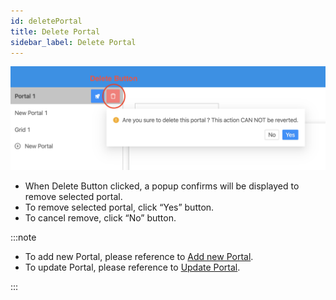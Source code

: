 ```yaml
---
id: deletePortal
title: Delete Portal
sidebar_label: Delete Portal
---
```


![](../../static/img/docs/portalManagement/delete-portal.png)

- When Delete Button clicked, a popup confirms will be displayed to remove selected portal.
- To remove selected portal, click “Yes” button.
- To cancel remove, click “No” button.

:::note

- To add new Portal, please reference to [Add new Portal](addPortal).
- To update Portal, please reference to [Update Portal](updatePortal).

:::
